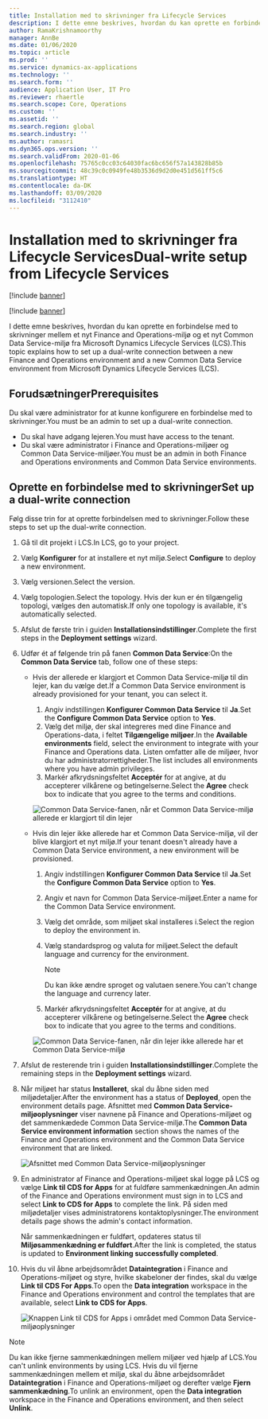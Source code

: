 ```yaml
---
title: Installation med to skrivninger fra Lifecycle Services
description: I dette emne beskrives, hvordan du kan oprette en forbindelse med to skrivninger mellem et nyt Finance and Operations-miljø og et nyt Common Data Service-miljø fra Microsoft Dynamics Lifecycle Services (LCS).
author: RamaKrishnamoorthy
manager: AnnBe
ms.date: 01/06/2020
ms.topic: article
ms.prod: ''
ms.service: dynamics-ax-applications
ms.technology: ''
ms.search.form: ''
audience: Application User, IT Pro
ms.reviewer: rhaertle
ms.search.scope: Core, Operations
ms.custom: ''
ms.assetid: ''
ms.search.region: global
ms.search.industry: ''
ms.author: ramasri
ms.dyn365.ops.version: ''
ms.search.validFrom: 2020-01-06
ms.openlocfilehash: 75765c0cc03c64030fac6bc656f57a143828b85b
ms.sourcegitcommit: 48c39c0c0949fe48b3536d9d2d0e451d561ff5c6
ms.translationtype: HT
ms.contentlocale: da-DK
ms.lasthandoff: 03/09/2020
ms.locfileid: "3112410"
---
```

# <a name="dual-write-setup-from-lifecycle-services"></a><span data-ttu-id="32842-103">Installation med to skrivninger fra Lifecycle Services</span><span class="sxs-lookup"><span data-stu-id="32842-103">Dual-write setup from Lifecycle Services</span></span>

[!include [banner](../../includes/banner.md)]

[!include [banner](../../includes/preview-banner.md)]

<span data-ttu-id="32842-104">I dette emne beskrives, hvordan du kan oprette en forbindelse med to skrivninger mellem et nyt Finance and Operations-miljø og et nyt Common Data Service-miljø fra Microsoft Dynamics Lifecycle Services (LCS).</span><span class="sxs-lookup"><span data-stu-id="32842-104">This topic explains how to set up a dual-write connection between a new Finance and Operations environment and a new Common Data Service environment from Microsoft Dynamics Lifecycle Services (LCS).</span></span>

## <a name="prerequisites"></a><span data-ttu-id="32842-105">Forudsætninger</span><span class="sxs-lookup"><span data-stu-id="32842-105">Prerequisites</span></span>

<span data-ttu-id="32842-106">Du skal være administrator for at kunne konfigurere en forbindelse med to skrivninger.</span><span class="sxs-lookup"><span data-stu-id="32842-106">You must be an admin to set up a dual-write connection.</span></span>

+ <span data-ttu-id="32842-107">Du skal have adgang lejeren.</span><span class="sxs-lookup"><span data-stu-id="32842-107">You must have access to the tenant.</span></span>
+ <span data-ttu-id="32842-108">Du skal være administrator i Finance and Operations-miljøer og Common Data Service-miljøer.</span><span class="sxs-lookup"><span data-stu-id="32842-108">You must be an admin in both Finance and Operations environments and Common Data Service environments.</span></span>

## <a name="set-up-a-dual-write-connection"></a><span data-ttu-id="32842-109">Oprette en forbindelse med to skrivninger</span><span class="sxs-lookup"><span data-stu-id="32842-109">Set up a dual-write connection</span></span>

<span data-ttu-id="32842-110">Følg disse trin for at oprette forbindelsen med to skrivninger.</span><span class="sxs-lookup"><span data-stu-id="32842-110">Follow these steps to set up the dual-write connection.</span></span>

1. <span data-ttu-id="32842-111">Gå til dit projekt i LCS.</span><span class="sxs-lookup"><span data-stu-id="32842-111">In LCS, go to your project.</span></span>
2. <span data-ttu-id="32842-112">Vælg **Konfigurer** for at installere et nyt miljø.</span><span class="sxs-lookup"><span data-stu-id="32842-112">Select **Configure** to deploy a new environment.</span></span>
3. <span data-ttu-id="32842-113">Vælg versionen.</span><span class="sxs-lookup"><span data-stu-id="32842-113">Select the version.</span></span> 
4. <span data-ttu-id="32842-114">Vælg topologien.</span><span class="sxs-lookup"><span data-stu-id="32842-114">Select the topology.</span></span> <span data-ttu-id="32842-115">Hvis der kun er én tilgængelig topologi, vælges den automatisk.</span><span class="sxs-lookup"><span data-stu-id="32842-115">If only one topology is available, it's automatically selected.</span></span>
5. <span data-ttu-id="32842-116">Afslut de første trin i guiden **Installationsindstillinger**.</span><span class="sxs-lookup"><span data-stu-id="32842-116">Complete the first steps in the **Deployment settings** wizard.</span></span>
6. <span data-ttu-id="32842-117">Udfør ét af følgende trin på fanen **Common Data Service**:</span><span class="sxs-lookup"><span data-stu-id="32842-117">On the **Common Data Service** tab, follow one of these steps:</span></span>

    - <span data-ttu-id="32842-118">Hvis der allerede er klargjort et Common Data Service-miljø til din lejer, kan du vælge det.</span><span class="sxs-lookup"><span data-stu-id="32842-118">If a Common Data Service environment is already provisioned for your tenant, you can select it.</span></span>

        1. <span data-ttu-id="32842-119">Angiv indstillingen **Konfigurer Common Data Service** til **Ja**.</span><span class="sxs-lookup"><span data-stu-id="32842-119">Set the **Configure Common Data Service** option to **Yes**.</span></span>
        2. <span data-ttu-id="32842-120">Vælg det miljø, der skal integreres med dine Finance and Operations-data, i feltet **Tilgængelige miljøer**.</span><span class="sxs-lookup"><span data-stu-id="32842-120">In the **Available environments** field, select the environment to integrate with your Finance and Operations data.</span></span> <span data-ttu-id="32842-121">Listen omfatter alle de miljøer, hvor du har administratorrettigheder.</span><span class="sxs-lookup"><span data-stu-id="32842-121">The list includes all environments where you have admin privileges.</span></span>
        3. <span data-ttu-id="32842-122">Markér afkrydsningsfeltet **Acceptér** for at angive, at du accepterer vilkårene og betingelserne.</span><span class="sxs-lookup"><span data-stu-id="32842-122">Select the **Agree** check box to indicate that you agree to the terms and conditions.</span></span>

        ![Common Data Service-fanen, når et Common Data Service-miljø allerede er klargjort til din lejer](../dual-write/media/lcs_setup_1.png)

    - <span data-ttu-id="32842-124">Hvis din lejer ikke allerede har et Common Data Service-miljø, vil der blive klargjort et nyt miljø.</span><span class="sxs-lookup"><span data-stu-id="32842-124">If your tenant doesn't already have a Common Data Service environment, a new environment will be provisioned.</span></span>

        1. <span data-ttu-id="32842-125">Angiv indstillingen **Konfigurer Common Data Service** til **Ja**.</span><span class="sxs-lookup"><span data-stu-id="32842-125">Set the **Configure Common Data Service** option to **Yes**.</span></span>
        2. <span data-ttu-id="32842-126">Angiv et navn for Common Data Service-miljøet.</span><span class="sxs-lookup"><span data-stu-id="32842-126">Enter a name for the Common Data Service environment.</span></span>
        3. <span data-ttu-id="32842-127">Vælg det område, som miljøet skal installeres i.</span><span class="sxs-lookup"><span data-stu-id="32842-127">Select the region to deploy the environment in.</span></span>
        4. <span data-ttu-id="32842-128">Vælg standardsprog og valuta for miljøet.</span><span class="sxs-lookup"><span data-stu-id="32842-128">Select the default language and currency for the environment.</span></span>

            > [!NOTE]
            > <span data-ttu-id="32842-129">Du kan ikke ændre sproget og valutaen senere.</span><span class="sxs-lookup"><span data-stu-id="32842-129">You can't change the language and currency later.</span></span>

        5. <span data-ttu-id="32842-130">Markér afkrydsningsfeltet **Acceptér** for at angive, at du accepterer vilkårene og betingelserne.</span><span class="sxs-lookup"><span data-stu-id="32842-130">Select the **Agree** check box to indicate that you agree to the terms and conditions.</span></span>

        ![Common Data Service-fanen, når din lejer ikke allerede har et Common Data Service-miljø](../dual-write/media/lcs_setup_2.png)

7. <span data-ttu-id="32842-132">Afslut de resterende trin i guiden **Installationsindstillinger**.</span><span class="sxs-lookup"><span data-stu-id="32842-132">Complete the remaining steps in the **Deployment settings** wizard.</span></span>
8. <span data-ttu-id="32842-133">Når miljøet har status **Installeret**, skal du åbne siden med miljødetaljer.</span><span class="sxs-lookup"><span data-stu-id="32842-133">After the environment has a status of **Deployed**, open the environment details page.</span></span> <span data-ttu-id="32842-134">Afsnittet med **Common Data Service-miljøoplysninger** viser navnene på Finance and Operations-miljøet og det sammenkædede Common Data Service-miljø.</span><span class="sxs-lookup"><span data-stu-id="32842-134">The **Common Data Service environment information** section shows the names of the Finance and Operations environment and the Common Data Service environment that are linked.</span></span>

    ![Afsnittet med Common Data Service-miljøoplysninger](../dual-write/media/lcs_setup_3.png)

9. <span data-ttu-id="32842-136">En administrator af Finance and Operations-miljøet skal logge på LCS og vælge **Link til CDS for Apps** for at fuldføre sammenkædningen.</span><span class="sxs-lookup"><span data-stu-id="32842-136">An admin of the Finance and Operations environment must sign in to LCS and select **Link to CDS for Apps** to complete the link.</span></span> <span data-ttu-id="32842-137">På siden med miljødetaljer vises administratorens kontaktoplysninger.</span><span class="sxs-lookup"><span data-stu-id="32842-137">The environment details page shows the admin's contact information.</span></span>

    <span data-ttu-id="32842-138">Når sammenkædningen er fuldført, opdateres status til **Miljøsammenkædning er fuldført**.</span><span class="sxs-lookup"><span data-stu-id="32842-138">After the link is completed, the status is updated to **Environment linking successfully completed**.</span></span>

10. <span data-ttu-id="32842-139">Hvis du vil åbne arbejdsområdet **Dataintegration** i Finance and Operations-miljøet og styre, hvilke skabeloner der findes, skal du vælge **Link til CDS For Apps**.</span><span class="sxs-lookup"><span data-stu-id="32842-139">To open the **Data integration** workspace in the Finance and Operations environment and control the templates that are available, select **Link to CDS for Apps**.</span></span>

    ![Knappen Link til CDS for Apps i området med Common Data Service-miljøoplysninger](../dual-write/media/lcs_setup_4.png)

> [!NOTE]
> <span data-ttu-id="32842-141">Du kan ikke fjerne sammenkædningen mellem miljøer ved hjælp af LCS.</span><span class="sxs-lookup"><span data-stu-id="32842-141">You can't unlink environments by using LCS.</span></span> <span data-ttu-id="32842-142">Hvis du vil fjerne sammenkædningen mellem et miljø, skal du åbne arbejdsområdet **Dataintegration** i Finance and Operations-miljøet og derefter vælge **Fjern sammenkædning**.</span><span class="sxs-lookup"><span data-stu-id="32842-142">To unlink an environment, open the **Data integration** workspace in the Finance and Operations environment, and then select **Unlink**.</span></span>
